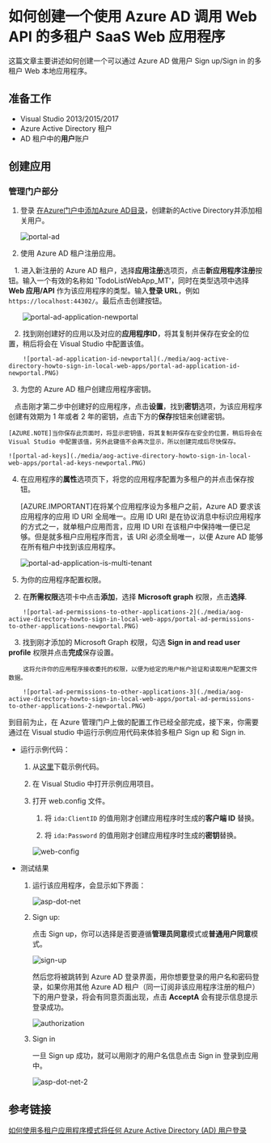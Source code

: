 <properties
    pageTitle="如何创建一个使用 Azure AD 调用 Web API 的多租户 SaaS Web 应用程序"
    description="如何创建一个使用 Azure AD 调用 Web API 的多租户 SaaS Web 应用程序"
    service=""
    resource="activedirectory"
    authors="Miley Chen"
    displayOrder=""
    selfHelpType=""
    supportTopicIds=""
    productPesIds=""
    resourceTags="Azure Active Directory, Web Apps, Portal, ASP.NET"
    cloudEnvironments="MoonCake" />
<tags
    ms.service="active-directory-aog"
    ms.date=""
    wacn.date="04/27/2017" />

# 如何创建一个使用 Azure AD 调用 Web API 的多租户 SaaS Web 应用程序

这篇文章主要讲述如何创建一个可以通过 Azure AD 做用户 Sign up/Sign in 的多租户 Web 本地应用程序。

## 准备工作

- Visual Studio 2013/2015/2017
- Azure Active Directory 租户
- AD 租户中的**用户**账户

## 创建应用

### 管理门户部分

1. 登录 [在Azure门户中添加Azure AD目录](https://portal.azure.cn/#create/Microsoft.AzureActiveDirectory)，创建新的Active Directory并添加相关用户。

    ![portal-ad](./media/aog-active-directory-howto-sign-in-local-web-apps/portal-ad-newportal.png)

2. 使用 Azure AD 租户注册应用。

    1. 进入新注册的 Azure AD 租户，选择**应用注册**选项页，点击**新应用程序注册**按钮。输入一个有效的名称如 'TodoListWebApp_MT'，同时在类型选项中选择 **Web 应用/API** 作为该应用程序的类型。输入**登录 URL**，例如 `https://localhost:44302/`。最后点击创建按钮。

        ![portal-ad-application-newportal](./media/aog-active-directory-howto-sign-in-local-web-apps/portal-ad-application-newportal.PNG)

    2. 找到刚创建好的应用以及对应的**应用程序ID**，将其复制并保存在安全的位置，稍后将会在 Visual Studio 中配置该值。

        ![portal-ad-application-id-newportal](./media/aog-active-directory-howto-sign-in-local-web-apps/portal-ad-application-id-newportal.PNG)

3. 为您的 Azure AD 租户创建应用程序密钥。

    点击刚才第二步中创建好的应用程序，点击**设置**，找到**密钥**选项，为该应用程序创建有效期为 1 年或者 2 年的密钥，点击下方的**保存**按钮来创建密钥。

    [AZURE.NOTE]当你保存此页面时，将显示密钥值，将其复制并保存在安全的位置，稍后将会在 Visual Studio 中配置该值，另外此键值不会再次显示，所以创建完成后尽快保存。

    ![portal-ad-keys](./media/aog-active-directory-howto-sign-in-local-web-apps/portal-ad-keys-newportal.PNG)

4. 在应用程序的**属性**选项页下，将您的应用程序配置为多租户的并点击保存按钮。

    [AZURE.IMPORTANT]在将某个应用程序设为多租户之前，Azure AD 要求该应用程序的应用 ID URI 全局唯一。应用 ID URI 是在协议消息中标识应用程序的方式之一，就单租户应用而言，应用 ID URI 在该租户中保持唯一便已足够。但是就多租户应用程序而言，该 URI 必须全局唯一，以便 Azure AD 能够在所有租户中找到该应用程序。

    ![portal-ad-application-is-multi-tenant](./media/aog-active-directory-howto-sign-in-local-web-apps/portal-ad-application-is-multi-tenant-newportal.png)

5. 为你的应用程序配置权限。

    2. 在**所需权限**选项卡中点击**添加**，选择 **Microsoft graph** 权限，点击**选择**.

        ![portal-ad-permissions-to-other-applications-2](./media/aog-active-directory-howto-sign-in-local-web-apps/portal-ad-permissions-to-other-applications-newportal.PNG)

    3. 找到刚才添加的 Microsoft Graph 权限，勾选 **Sign in and read user profile** 权限并点击**完成**保存设置。

        这将允许你的应用程序接收委托的权限，以便为给定的用户帐户验证和读取用户配置文件数据。

        ![portal-ad-permissions-to-other-applications-3](./media/aog-active-directory-howto-sign-in-local-web-apps/portal-ad-permissions-to-other-applications-2-newportal.PNG)

到目前为止，在 Azure 管理门户上做的配置工作已经全部完成，接下来，你需要通过在 Visual studio 中运行示例应用代码来体验多租户 Sign up 和 Sign in.

- 运行示例代码：

    1. 从[这里](https://github.com/wacn/AOG-CodeSample/tree/master/ActiveDirectory/CSharp/active-directory)下载示例代码。

    2. 在 Visual Studio 中打开示例应用项目。

    3. 打开 web.config 文件。

        1. 将 `ida:ClientID` 的值用刚才创建应用程序时生成的**客户端 ID** 替换。

        2. 将 `ida:Password` 的值用刚才创建应用程序时生成的**密钥**替换。

        ![web-config](./media/aog-active-directory-howto-sign-in-local-web-apps/web-config.png)

- 测试结果

    1. 运行该应用程序，会显示如下界面：
    
        ![asp-dot-net](./media/aog-active-directory-howto-sign-in-local-web-apps/asp-dot-net.png)

    2. Sign up:

        点击 Sign up，你可以选择是否要遵循**管理员同意**模式或**普通用户同意**模式。

        ![sign-up](./media/aog-active-directory-howto-sign-in-local-web-apps/sign-up.png)

        然后您将被跳转到 Azure AD 登录界面，用你想要登录的用户名和密码登录，如果你用其他 Azure AD 租户（同一订阅非该应用程序注册的租户）下的用户登录，将会有同意页面出现，点击 **AcceptA** 会有提示信息提示登录成功。

        ![authorization](./media/aog-active-directory-howto-sign-in-local-web-apps/authorization.png)

    3. Sign in
    
        一旦 Sign up 成功，就可以用刚才的用户名信息点击 Sign in 登录到应用中。

        ![asp-dot-net-2](./media/aog-active-directory-howto-sign-in-local-web-apps/asp-dot-net-2.png)

## 参考链接

[如何使用多租户应用程序模式将任何 Azure Active Directory (AD) 用户登录](/documentation/articles/active-directory-devhowto-multi-tenant-overview/)
